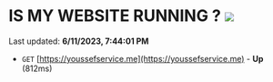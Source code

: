# IS MY WEBSITE RUNNING ? [![](https://img.shields.io/static/v1?label=Sponsor&message=%E2%9D%A4&logo=GitHub&color=%23fe8e86)](https://github.com/sponsors/<username>)

Last updated: **6/11/2023, 7:44:01 PM**

- `GET` [https://youssefservice.me](https://youssefservice.me) - **Up** (812ms)
